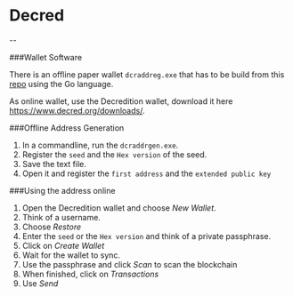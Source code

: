 # Decred
--

###Wallet Software

There is an offline paper wallet `dcraddreg.exe` that has to be build from this [repo](https://github.com/decred/dcraddrgen) using the Go language.

As online wallet, use the Decredition wallet, download it here <https://www.decred.org/downloads/>.

###Offline Address Generation

1. In a commandline, run the `dcraddrgen.exe`.
2. Register the `seed` and the `Hex version` of the seed. 
3. Save the text file.
4. Open it and register the `first address` and the `extended public key`

###Using the address online

1.  Open the Decredition wallet and choose *New Wallet*.
2. Think of a username.
3. Choose *Restore*
4. Enter the `seed` or the `Hex version` and think of a private passphrase.
5. Click on *Create Wallet*
5. Wait for the wallet to sync.
6. Use the passphrase and click *Scan* to scan the blockchain 
6. When finished, click on *Transactions*
7. Use *Send*
